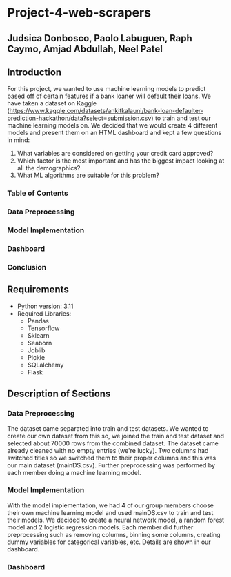 # Project-4-web-scrapers
## Judsica Donbosco, Paolo Labuguen, Raph Caymo, Amjad Abdullah, Neel Patel 

## Introduction
For this project, we wanted to use machine learning models to predict based off of certain features if a bank loaner will default their loans. 
We have taken a dataset on Kaggle (https://www.kaggle.com/datasets/ankitkalauni/bank-loan-defaulter-prediction-hackathon/data?select=submission.csv) to train and test our machine learning models on.
We decided that we would create 4 different models and present them on an HTML dashboard and kept a few questions in mind:
1) What variables are considered on getting your credit card approved?
2) Which factor is the most important and has the biggest impact looking at all the demographics?
3) What ML algorithms are suitable for this problem?

### Table of Contents

### Data Preprocessing

### Model Implementation

### Dashboard

### Conclusion

## Requirements
- Python version: 3.11
- Required Libraries:
    - Pandas
    - Tensorflow
    - Sklearn
    - Seaborn
    - Joblib
    - Pickle
    - SQLalchemy
    - Flask

## Description of Sections

### Data Preprocessing
The dataset came separated into train and test datasets. We wanted to create our own dataset from this so, we joined the train and test dataset and selected about 70000 rows from the combined dataset.
The dataset came already cleaned with no empty entries (we're lucky). Two columns had switched titles so we switched them to their proper columns and this was our main dataset (mainDS.csv). Further preprocessing was performed by 
each member doing a machine learning model.

### Model Implementation
With the model implementation, we had 4 of our group members choose their own machine learning model and used mainDS.csv to train and test their models. We decided to create a neural network model, a random forest model and 2 logistic regression models.
Each member did further preprocessing such as removing columns, binning some columns, creating dummy variables for categorical variables, etc. Details are shown in our dashboard.

### Dashboard

